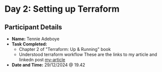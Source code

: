 # Day 2: Setting up Terraform

## Participant Details
- **Name:** Tennie Adeboye
- **Task Completed:** 
    - Chapter 2 of "Terraform: Up & Running" book
    - Understood terraform workflow
   These are the links to my article and linkedn post
   [my-article](https://dev.to/tennie/step-by-step-guide-to-setting-up-terraform-aws-cli-and-vs-code-39i9)
- **Date and Time:** 29/12/2024 @ 19.42